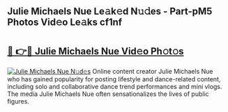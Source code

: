 ## Julie Michaels Nue Le𝚊k𝚎d N𝚞𝚍es - Part-pM5 Photos Vid𝚎o Le𝚊ks cf1nf

# <h2><a href="http://fb6y9o.evod.top/?m=Julie+Michaels+Nue">🔗 👉🔴 Julie Michaels Nue Vid𝚎o Ph𝚘t𝚘s</a></h2>

[![Julie Michaels Nue N𝚞d𝚎s](https://i.imgur.com/8V9OHl7.gif)](http://fb6y9o.evod.top/?m=Julie+Michaels+Nue)
Online content creator Julie Michaels Nue who has gained popularity for posting lifestyle and dance-related content, including solo and collaborative dance trend performances and mini vlogs. The media Julie Michaels Nue often sensationalizes the lives of public figures. 
